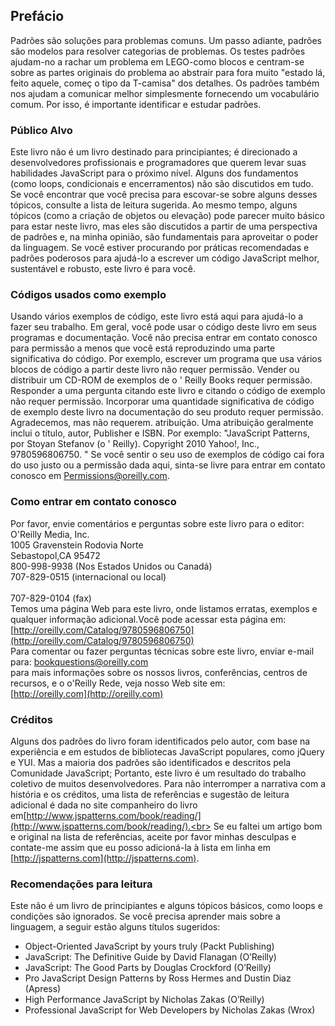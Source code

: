 ## Prefácio

Padrões são soluções para problemas comuns. Um passo adiante, padrões são modelos para resolver categorias de problemas.
Os testes padrões ajudam-no a rachar um problema em LEGO-como blocos e centram-se sobre as partes originais do problema ao abstrair para fora muito "estado lá, feito aquele, começ o tipo da T-camisa" dos detalhes.
Os padrões também nos ajudam a comunicar melhor simplesmente fornecendo um vocabulário comum.
Por isso, é importante identificar e estudar padrões.

### Público Alvo

Este livro não é um livro destinado para principiantes; é direcionado a desenvolvedores profissionais e programadores que querem levar suas habilidades JavaScript para o próximo nível.
Alguns dos fundamentos (como loops, condicionais e encerramentos) não são discutidos em tudo. Se você encontrar que você precisa para escovar-se sobre alguns desses tópicos, consulte a lista de leitura sugerida.
Ao mesmo tempo, alguns tópicos (como a criação de objetos ou elevação) pode parecer muito básico para estar neste livro, mas eles são discutidos a partir de uma perspectiva de padrões e, na minha opinião, são fundamentais para aproveitar o poder da linguagem.
Se você estiver procurando por práticas recomendadas e padrões poderosos para ajudá-lo a escrever um código JavaScript melhor, sustentável e robusto, este livro é para você.

### Códigos usados como exemplo

Usando vários exemplos de código, este livro está aqui para ajudá-lo a fazer seu trabalho. Em geral, você pode usar o código deste livro em seus programas e documentação. Você não precisa entrar em contato conosco para permissão a menos que você está reproduzindo uma parte significativa do código. Por exemplo, escrever um programa que usa vários blocos de código a partir deste livro não requer permissão. Vender ou distribuir um CD-ROM de exemplos de o ' Reilly Books requer permissão. Responder a uma pergunta citando este livro e citando o código de exemplo não requer permissão. Incorporar uma quantidade significativa de código de exemplo deste livro na documentação do seu produto requer permissão.
Agradecemos, mas não requerem. atribuição. Uma atribuição geralmente inclui o título, autor, Publisher e ISBN. Por exemplo: "JavaScript Patterns, por Stoyan Stefanov (o ' Reilly). Copyright 2010 Yahoo!, Inc., 9780596806750. "
Se você sentir o seu uso de exemplos de código cai fora do uso justo ou a permissão dada aqui, sinta-se livre para entrar em contato conosco em [Permissions@oreilly.com](Permissions@oreilly.com).

### Como entrar em contato conosco

Por favor, envie comentários e perguntas sobre este livro para o editor: 
O'Reilly Media, Inc. <br>
1005 Gravenstein Rodovia Norte <br> 
Sebastopol,CA 95472<br>
800-998-9938 (Nos Estados Unidos ou Canadá)<br> 
707-829-0515 (internacional ou local)<br>  
707-829-0104 (fax)<br>
Temos uma página Web para este livro, onde listamos erratas, exemplos e qualquer informação adicional.Você pode acessar esta página em: <br> 
[http://oreilly.com/Catalog/9780596806750](http://oreilly.com/Catalog/9780596806750)<br>
Para comentar ou fazer perguntas técnicas sobre este livro, enviar e-mail para: [bookquestions@oreilly.com](bookquestions@oreilly.com)<br> 
para mais informações sobre os nossos livros, conferências, centros de recursos, e o o'Reilly Rede, veja nosso Web site em:<br> 
[http://oreilly.com](http://oreilly.com)

### Créditos
Alguns dos padrões do livro foram identificados pelo autor, com base na experiência e em estudos de bibliotecas JavaScript populares, como jQuery e YUI. Mas a maioria dos padrões são identificados e descritos pela Comunidade JavaScript; Portanto, este livro é um resultado do trabalho coletivo de muitos desenvolvedores. Para não interromper a narrativa com a história e os créditos, uma lista de referências e sugestão de leitura adicional é dada no site companheiro do livro em[http://www.jspatterns.com/book/reading/](http://www.jspatterns.com/book/reading/).<br>
Se eu faltei um artigo bom e original na lista de referências, aceite por favor minhas desculpas e contate-me assim que eu posso adicioná-la à lista em linha em [http://jspatterns.com](http://jspatterns.com).

### Recomendações para leitura

Este não é um livro de principiantes e alguns tópicos básicos, como loops e condições são ignorados. Se você precisa aprender mais sobre a linguagem, a seguir estão alguns títulos sugeridos:<br>

* Object-Oriented JavaScript by yours truly (Packt Publishing)
* JavaScript: The Definitive Guide by David Flanagan (O’Reilly)
* JavaScript: The Good Parts by Douglas Crockford (O’Reilly)
* Pro JavaScript Design Patterns by Ross Hermes and Dustin Diaz (Apress)
* High Performance JavaScript by Nicholas Zakas (O’Reilly)
* Professional JavaScript for Web Developers by Nicholas Zakas (Wrox)



